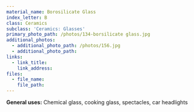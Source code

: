 ```yaml
---
material_name: Borosilicate Glass
index_letter: B
class: Ceramics
subclass: 'Ceramics: Glasses'
primary_photo_path: /photos/134-borsilicate glass.jpg
additional_photos:
  - additional_photo_path: /photos/156.jpg
  - additional_photo_path:
links:
  - link_title:
    link_address:
files:
  - file_name:
    file_path:
---
```



**General uses:** Chemical glass, cooking glass, spectacles, car headlights